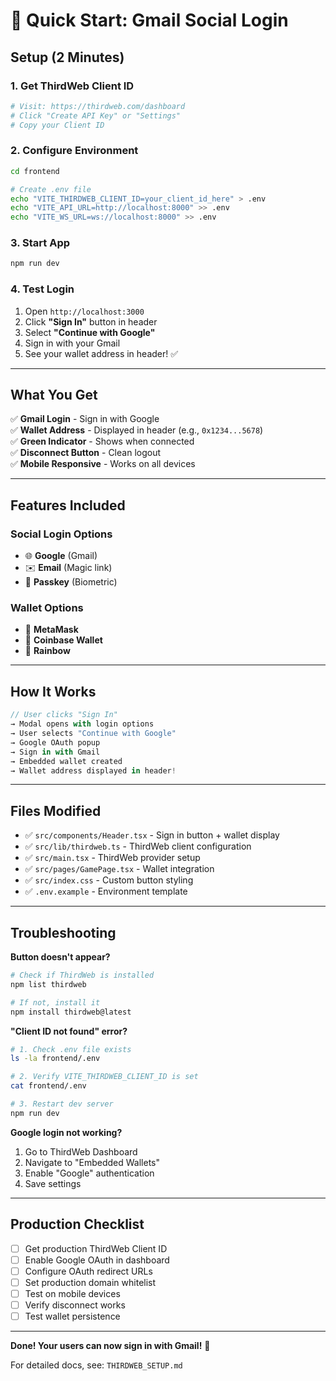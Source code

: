 # 🚀 Quick Start: Gmail Social Login

## Setup (2 Minutes)

### 1. Get ThirdWeb Client ID
```bash
# Visit: https://thirdweb.com/dashboard
# Click "Create API Key" or "Settings"
# Copy your Client ID
```

### 2. Configure Environment
```bash
cd frontend

# Create .env file
echo "VITE_THIRDWEB_CLIENT_ID=your_client_id_here" > .env
echo "VITE_API_URL=http://localhost:8000" >> .env
echo "VITE_WS_URL=ws://localhost:8000" >> .env
```

### 3. Start App
```bash
npm run dev
```

### 4. Test Login
1. Open `http://localhost:3000`
2. Click **"Sign In"** button in header
3. Select **"Continue with Google"**
4. Sign in with your Gmail
5. See your wallet address in header! ✅

---

## What You Get

✅ **Gmail Login** - Sign in with Google  
✅ **Wallet Address** - Displayed in header (e.g., `0x1234...5678`)  
✅ **Green Indicator** - Shows when connected  
✅ **Disconnect Button** - Clean logout  
✅ **Mobile Responsive** - Works on all devices  

---

## Features Included

### Social Login Options
- 🌐 **Google** (Gmail)
- ✉️ **Email** (Magic link)
- 🔑 **Passkey** (Biometric)

### Wallet Options
- 🦊 **MetaMask**
- 💼 **Coinbase Wallet**
- 🌈 **Rainbow**

---

## How It Works

```typescript
// User clicks "Sign In"
→ Modal opens with login options
→ User selects "Continue with Google"
→ Google OAuth popup
→ Sign in with Gmail
→ Embedded wallet created
→ Wallet address displayed in header!
```

---

## Files Modified

- ✅ `src/components/Header.tsx` - Sign in button + wallet display
- ✅ `src/lib/thirdweb.ts` - ThirdWeb client configuration
- ✅ `src/main.tsx` - ThirdWeb provider setup
- ✅ `src/pages/GamePage.tsx` - Wallet integration
- ✅ `src/index.css` - Custom button styling
- ✅ `.env.example` - Environment template

---

## Troubleshooting

**Button doesn't appear?**
```bash
# Check if ThirdWeb is installed
npm list thirdweb

# If not, install it
npm install thirdweb@latest
```

**"Client ID not found" error?**
```bash
# 1. Check .env file exists
ls -la frontend/.env

# 2. Verify VITE_THIRDWEB_CLIENT_ID is set
cat frontend/.env

# 3. Restart dev server
npm run dev
```

**Google login not working?**
1. Go to ThirdWeb Dashboard
2. Navigate to "Embedded Wallets"
3. Enable "Google" authentication
4. Save settings

---

## Production Checklist

- [ ] Get production ThirdWeb Client ID
- [ ] Enable Google OAuth in dashboard
- [ ] Configure OAuth redirect URLs
- [ ] Set production domain whitelist
- [ ] Test on mobile devices
- [ ] Verify disconnect works
- [ ] Test wallet persistence

---

**Done! Your users can now sign in with Gmail!** 🎉

For detailed docs, see: `THIRDWEB_SETUP.md`







